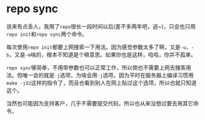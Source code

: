 # repo sync

说来有点丢人，我用了`repo`很长一段时间以后\(差不多两年吧，逃~\)，只会也只用`repo init`和`repo sync`两个命令。

每次使用`repo init`都要上网搜索一下用法。因为感觉参数太多了啊，又是`-u`，`-b`，又是`-m`啥的，根本不知道是个嘛意思。如果你也是这样，哈哈，你并不孤单。

`repo sync`够简单，不用带参数也可以正常工作，所以倒也不需要上网去搜索用法。但唯一会的就是`-j`选项，为啥会用`-j`选项，因为平时在服务器上编译习惯用`make -j32`这样的指令了，而且也看到别人在网上贴过这个选项，所以也就只知道这个。

当然也可能因为支持客户，几乎不需要提交代码，所以也从来没想过要去用其它命令。



